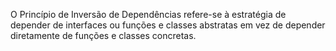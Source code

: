 O Princípio de Inversão de Dependências refere-se à estratégia de depender de interfaces ou funções e classes abstratas em vez de depender diretamente de funções e classes concretas.